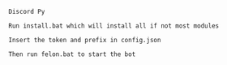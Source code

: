 `Discord Py`

`Run install.bat which will install all if not most modules`

`Insert the token and prefix in config.json`

`Then run felon.bat to start the bot`

